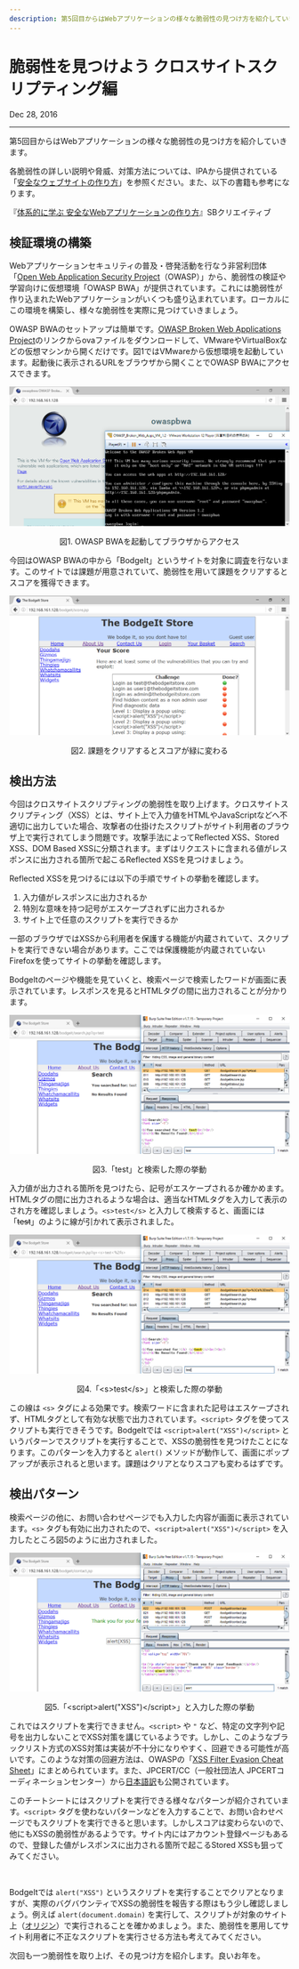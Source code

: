 ```yaml
---
description: 第5回目からはWebアプリケーションの様々な脆弱性の見つけ方を紹介していきます。
---
```


# 脆弱性を見つけよう クロスサイトスクリプティング編

<p class="modest" align="left">Dec 28, 2016</p>

---

第5回目からはWebアプリケーションの様々な脆弱性の見つけ方を紹介していきます。

各脆弱性の詳しい説明や脅威、対策方法については、IPAから提供されている「[安全なウェブサイトの作り方](https://www.ipa.go.jp/security/vuln/websecurity.html)」を参照ください。また、以下の書籍も参考になります。

『[体系的に学ぶ 安全なWebアプリケーションの作り方](https://www.sbcr.jp/product/4797361193/)』SBクリエイティブ

## 検証環境の構築

Webアプリケーションセキュリティの普及・啓発活動を行なう非営利団体「[Open Web Application Security Project](https://owasp.org/)（OWASP）」から、脆弱性の検証や学習向けに仮想環境「OWASP BWA」が提供されています。これには脆弱性が作り込まれたWebアプリケーションがいくつも盛り込まれています。ローカルにこの環境を構築し、様々な脆弱性を実際に見つけていきましょう。

OWASP BWAのセットアップは簡単です。[OWASP Broken Web Applications Project](https://web.archive.org/web/20161010022044/https://www.owasp.org/index.php/OWASP_Broken_Web_Applications_Project)のリンクからovaファイルをダウンロードして、VMwareやVirtualBoxなどの仮想マシンから開くだけです。図1ではVMwareから仮想環境を起動しています。起動後に表示されるURLをブラウザから開くことでOWASP BWAにアクセスできます。

<p align="center"><img src="/assets/2016/intro_to_ethical_hacker_5/e5_figure1.png" alt="figure1"></p>
<p class="modest" align="center">図1. OWASP BWAを起動してブラウザからアクセス</p>

今回はOWASP BWAの中から「BodgeIt」というサイトを対象に調査を行ないます。このサイトでは課題が用意されていて、脆弱性を用いて課題をクリアするとスコアを獲得できます。

<p align="center"><img src="/assets/2016/intro_to_ethical_hacker_5/e5_figure2.png" alt="figure2"></p>
<p class="modest" align="center">図2. 課題をクリアするとスコアが緑に変わる</p>

## 検出方法

今回はクロスサイトスクリプティングの脆弱性を取り上げます。クロスサイトスクリプティング（XSS）とは、サイト上で入力値をHTMLやJavaScriptなどへ不適切に出力していた場合、攻撃者の仕掛けたスクリプトがサイト利用者のブラウザ上で実行されてしまう問題です。攻撃手法によってReflected XSS、Stored XSS、DOM Based XSSに分類されます。まずはリクエストに含まれる値がレスポンスに出力される箇所で起こるReflected XSSを見つけましょう。

Reflected XSSを見つけるには以下の手順でサイトの挙動を確認します。

1. 入力値がレスポンスに出力されるか
2. 特別な意味を持つ記号がエスケープされずに出力されるか
3. サイト上で任意のスクリプトを実行できるか

一部のブラウザではXSSから利用者を保護する機能が内蔵されていて、スクリプトを実行できない場合があります。ここでは保護機能が内蔵されていないFirefoxを使ってサイトの挙動を確認します。

BodgeItのページや機能を見ていくと、検索ページで検索したワードが画面に表示されています。レスポンスを見るとHTMLタグの間に出力されることが分かります。

<p align="center"><img src="/assets/2016/intro_to_ethical_hacker_5/e5_figure3.png" alt="figure3"></p>
<p class="modest" align="center">図3.「test」と検索した際の挙動</p>

入力値が出力される箇所を見つけたら、記号がエスケープされるか確かめます。HTMLタグの間に出力されるような場合は、適当なHTMLタグを入力して表示のされ方を確認しましょう。`<s>test</s>` と入力して検索すると、画面には「~~test~~」のように線が引かれて表示されました。

<p align="center"><img src="/assets/2016/intro_to_ethical_hacker_5/e5_figure4.png" alt="figure4"></p>
<p class="modest" align="center">図4.「&lt;s&gt;test&lt;/s&gt;」と検索した際の挙動</p>

この線は `<s>` タグによる効果です。検索ワードに含まれた記号はエスケープされず、HTMLタグとして有効な状態で出力されています。`<script>` タグを使ってスクリプトも実行できそうです。BodgeItでは `<script>alert("XSS")</script>` というパターンでスクリプトを実行することで、XSSの脆弱性を見つけたことになります。このパターンを入力すると `alert()` メソッドが動作して、画面にポップアップが表示されると思います。課題はクリアとなりスコアも変わるはずです。

## 検出パターン

検索ページの他に、お問い合わせページでも入力した内容が画面に表示されています。`<s>` タグも有効に出力されたので、`<script>alert("XSS")</script>` を入力したところ図5のように出力されました。

<p align="center"><img src="/assets/2016/intro_to_ethical_hacker_5/e5_figure5.png" alt="figure5"></p>
<p class="modest" align="center">図5.「&lt;script&gt;alert("XSS")&lt;/script&gt;」と入力した際の挙動</p>

これではスクリプトを実行できません。`<script>` や `"` など、特定の文字列や記号を出力しないことでXSS対策を講じているようです。しかし、このようなブラックリスト方式のXSS対策は実装が不十分になりやすく、回避できる可能性が高いです。このような対策の回避方法は、OWASPの「[XSS Filter Evasion Cheat Sheet](https://web.archive.org/web/20161020134045/https://www.owasp.org/index.php/XSS_Filter_Evasion_Cheat_Sheet)」にまとめられています。また、JPCERT/CC（一般社団法人 JPCERTコーディネーションセンター）から[日本語訳](https://jpcertcc.github.io/OWASPdocuments/CheatSheets/XSSFilterEvasion.html)も公開されています。

このチートシートにはスクリプトを実行できる様々なパターンが紹介されています。`<script>` タグを使わないパターンなどを入力することで、お問い合わせページでもスクリプトを実行できると思います。しかしスコアは変わらないので、他にもXSSの脆弱性があるようです。サイト内にはアカウント登録ページもあるので、登録した値がレスポンスに出力される箇所で起こるStored XSSも狙ってみてください。

<br>

BodgeItでは `alert("XSS")` というスクリプトを実行することでクリアとなりますが、実際のバグバウンティでXSSの脆弱性を報告する際はもう少し確認しましょう。例えば `alert(document.domain)` を実行して、スクリプトが対象のサイト上（[オリジン](https://ja.wikipedia.org/wiki/%E5%90%8C%E4%B8%80%E7%94%9F%E6%88%90%E5%85%83%E3%83%9D%E3%83%AA%E3%82%B7%E3%83%BC#Origin.E5.88.A4.E5.AE.9A.E3.83.AB.E3.83.BC.E3.83.AB)）で実行されることを確かめましょう。また、脆弱性を悪用してサイト利用者に不正なスクリプトを実行させる方法も考えてみてください。

次回も一つ脆弱性を取り上げ、その見つけ方を紹介します。良いお年を。
